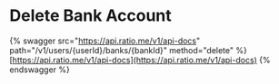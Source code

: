 # Delete Bank Account

{% swagger src="https://api.ratio.me/v1/api-docs" path="/v1/users/{userId}/banks/{bankId}" method="delete" %}
[https://api.ratio.me/v1/api-docs](https://api.ratio.me/v1/api-docs)
{% endswagger %}
